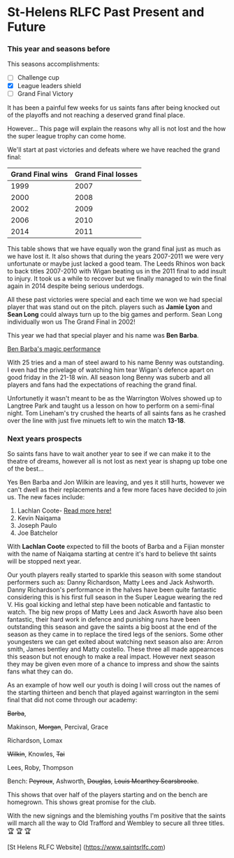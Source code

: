 # St-Helens RLFC Past Present and Future
### This year and seasons before

This seasons accomplishments:

- [ ] Challenge cup
- [x] League leaders shield
- [ ] Grand Final Victory

It has been a painful few weeks for us saints fans after being knocked out of the playoffs and not reaching a deserved grand final place.

However... This page will explain the reasons why all is not lost and the how the super league trophy can come home.

We'll start at past victories and defeats where we have reached the grand final:

Grand Final wins | Grand Final losses 
------------ | -------------
1999 | 2007
2000 | 2008
2002 | 2009
2006 | 2010
2014 | 2011

This table shows that we have equally won the grand final just as much as we have lost it. It also shows that during the years 2007-2011 we were very unfortunate or maybe just lacked a good team. The Leeds Rhinos won back to back titles 2007-2010 with Wigan beating us in the 2011 final to add insult to injury. It took us a while to recover but we finally managed to win the final again in 2014 despite being serious underdogs.  

All these past victories were special and each time we won we had special player that was stand out on the pitch. players such as **Jamie Lyon** and **Sean Long** could always turn up to the big games and perform. Sean Long individually won us The Grand Final in 2002!  

This year we had that special player and his name was **Ben Barba**.

[Ben Barba's magic performance](https://www.dailymail.co.uk/sport/rugbyunion/article-5723137/Castleford-18-36-St-Helens-Ben-Barba-puts-masterclass-send-Saints-comfortable-victory.html) 

With 25 tries and a man of steel award to his name Benny was outstanding. I even had the privelage of watching him tear Wigan's defence apart on good friday in the 21-18 win. All season long Benny was suberb and all players and fans had the expectations of reaching the grand final. 

Unfortunetly it wasn't meant to be as the Warrington Wolves showed up to Langtree Park and taught us a lesson on how to perform on a semi-final night. Tom Lineham's try crushed the hearts of all saints fans as he crashed over the line with just five minuets left to win the match **13-18**.

### Next years prospects

So saints fans have to wait another year to see if we can make it to the theatre of dreams, however all is not lost as next year is shapng up tobe one of the best...

Yes Ben Barba and Jon Wilkin are leaving, and yes it still hurts, however we can't dwell as their replacements and a few more faces have decided to join us. The new faces include:

1) Lachlan Coote- [Read more here!](https://www.bbc.co.uk/sport/rugby-league/45679318) 
2) Kevin Naiqama
3) Joseph Paulo
4) Joe Batchelor

With **Lachlan Coote** expected to fill the boots of Barba and a Fijian monster with the name of Naiqama starting at centre it's hard to believe tht saints will be stopped next year. 

Our youth players really started to sparkle this season with some standout performers such as: Danny Richardson, Matty Lees and Jack Ashworth. Danny Richardson's performance in the halves have been quite fantastic considering this is his first full season in the Super League wearing the red V. His goal kicking and lethal step have been noticable and fantastic to watch. The big new props of Matty Lees and Jack Asworth have also been fantastic, their hard work in defence and punishing runs have been outstanding this season and gave the saints a big boost at the end of the season as they came in to replace the tired legs of the seniors. Some other youngesters we can get exited about watching next season also are: Arron smith, James bentley and Matty costello. These three all made appearnces this season but not enough to make a real impact. However next season they may be given even more of a chance to impress and show the saints fans what they can do. 

As an example of how well our youth is doing I will cross out the names of the starting thirteen and bench that played against warrington in the semi final that did not come through our academy:

~~Barba~~, 

Makinson, ~~Morgan~~, Percival, Grace

Richardson, Lomax

~~Wilkin~~, Knowles, ~~Tai~~

Lees, Roby, Thompson

Bench: ~~Peyroux~~, Ashworth, ~~Douglas~~, ~~Louis Mcarthey Scarsbrooke~~.

This shows that over half of the players starting and on the bench are homegrown. This shows great promise for the club. 

With the new signings and the blemishing youths I'm positive that the saints will march all the way to Old Trafford and Wembley to secure all three titles. :trophy: :trophy: :trophy:

[St Helens RLFC Website] (https://www.saintsrlfc.com)
